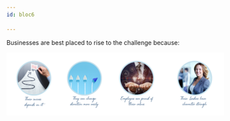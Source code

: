 ```yaml
---
id: bloc6

---
```

Businesses are best placed to rise to the challenge because:

![](/uploads/eng-entreprise-mieux-placer-2545-x-740-px.png)